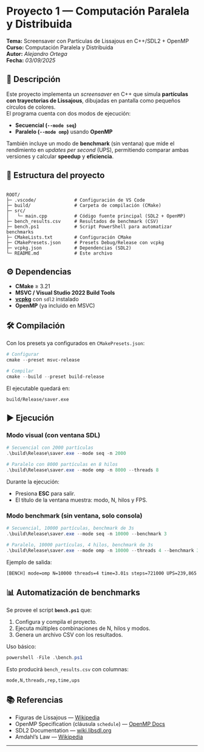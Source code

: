 # Proyecto 1 — Computación Paralela y Distribuida

**Tema:** Screensaver con Partículas de Lissajous en C++/SDL2 + OpenMP  
**Curso:** Computación Paralela y Distribuida  
**Autor:** *Alejandro Ortega*  
**Fecha:** *03/09/2025*


## 📌 Descripción

Este proyecto implementa un *screensaver* en C++ que simula **partículas con trayectorias de Lissajous**, dibujadas en pantalla como pequeños círculos de colores.  
El programa cuenta con dos modos de ejecución:

- **Secuencial (`--mode seq`)**
- **Paralelo (`--mode omp`)** usando **OpenMP**

También incluye un modo de **benchmark** (sin ventana) que mide el rendimiento en *updates per second* (UPS), permitiendo comparar ambas versiones y calcular **speedup** y **eficiencia**.


## 📂 Estructura del proyecto

```

ROOT/
├─ .vscode/              # Configuración de VS Code
├─ build/                # Carpeta de compilación (CMake)
├─ src/
│   └─ main.cpp          # Código fuente principal (SDL2 + OpenMP)
├─ bench_results.csv     # Resultados de benchmark (CSV)
├─ bench.ps1             # Script PowerShell para automatizar benchmarks
├─ CMakeLists.txt        # Configuración CMake
├─ CMakePresets.json     # Presets Debug/Release con vcpkg
├─ vcpkg.json            # Dependencias (SDL2)
└─ README.md             # Este archivo

```


## ⚙️ Dependencias

- **CMake** ≥ 3.21  
- **MSVC / Visual Studio 2022 Build Tools**  
- **[vcpkg](https://github.com/microsoft/vcpkg)** con `sdl2` instalado  
- **OpenMP** (ya incluido en MSVC)


## 🛠️ Compilación

Con los presets ya configurados en `CMakePresets.json`:

```powershell
# Configurar
cmake --preset msvc-release

# Compilar
cmake --build --preset build-release
````

El ejecutable quedará en:

```
build/Release/saver.exe
```


## ▶️ Ejecución

### Modo visual (con ventana SDL)

```powershell
# Secuencial con 2000 partículas
.\build\Release\saver.exe --mode seq -n 2000

# Paralelo con 8000 partículas en 8 hilos
.\build\Release\saver.exe --mode omp -n 8000 --threads 8
```

Durante la ejecución:

* Presiona **ESC** para salir.
* El título de la ventana muestra: modo, N, hilos y FPS.

### Modo benchmark (sin ventana, solo consola)

```powershell
# Secuencial, 10000 partículas, benchmark de 3s
.\build\Release\saver.exe --mode seq -n 10000 --benchmark 3

# Paralelo, 10000 partículas, 4 hilos, benchmark de 3s
.\build\Release\saver.exe --mode omp -n 10000 --threads 4 --benchmark 3
```

Ejemplo de salida:

```
[BENCH] mode=omp N=10000 threads=4 time=3.01s steps=721000 UPS=239,865
```


## 📊 Automatización de benchmarks

Se provee el script **`bench.ps1`** que:

1. Configura y compila el proyecto.
2. Ejecuta múltiples combinaciones de N, hilos y modos.
3. Genera un archivo CSV con los resultados.

Uso básico:

```powershell
powershell -File .\bench.ps1
```

Esto producirá `bench_results.csv` con columnas:

```
mode,N,threads,rep,time,ups
```


## 📚 Referencias

* Figuras de Lissajous — [Wikipedia](https://es.wikipedia.org/wiki/Figura_de_Lissajous)
* OpenMP Specification (cláusula `schedule`) — [OpenMP Docs](https://www.openmp.org/specifications/)
* SDL2 Documentation — [wiki.libsdl.org](https://wiki.libsdl.org/)
* Amdahl’s Law — [Wikipedia](https://en.wikipedia.org/wiki/Amdahl%27s_law)

---
